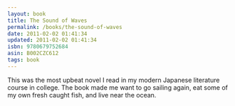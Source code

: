 ```yaml
---
layout: book
title: The Sound of Waves
permalink: /books/the-sound-of-waves
date: 2011-02-02 01:41:34
updated: 2011-02-02 01:41:34
isbn: 9780679752684
asin: B002CZC612
tags: book
---
```

This was the most upbeat novel I read in my modern Japanese literature course
in college. The book made me want to go sailing again, eat some of my own fresh
caught fish, and live near the ocean.
